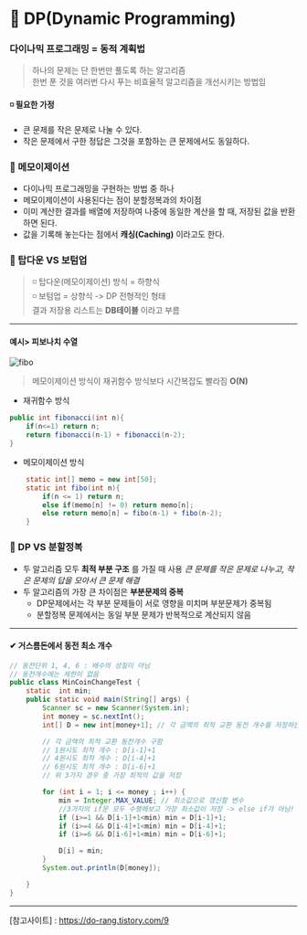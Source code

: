# 🧾 DP(Dynamic Programming)   
### 다이나믹 프로그래밍 = 동적 계획법   
> 하나의 문제는 단 한번만 풀도록 하는 알고리즘     
> 한번 푼 것을 여러번 다시 푸는 비효율적 알고리즘을 개선시키는 방법임     

#### ◽ 필요한 가정   
- 큰 문제를 작은 문제로 나눌 수 있다.
- 작은 문제에서 구한 정답은 그것을 포함하는 큰 문제에서도 동일하다.   

### 📌 메모이제이션   
- 다이나믹 프로그래밍을 구현하는 방법 중 하나   
- 메모이제이션이 사용된다는 점이 분할정복과의 차이점    
- 이미 계산한 결과를 배열에 저장하여 나중에 동일한 계산을 할 때, 저장된 값을 반환하면 된다.     
- 값을 기록해 놓는다는 점에서 __캐싱(Caching)__ 이라고도 한다.   

### 📌 탑다운 VS 보텀업   
> ◽ 탑다운(메모이제이션) 방식 = 하향식   
> ◽ 보텀업 = 상향식 -> DP 전형적인 형태   
> 결과 저장용 리스트는 __DB테이블__ 이라고 부름   

---   
#### 예시> 피보나치 수열   
![fibo](https://user-images.githubusercontent.com/72757829/103916275-92144400-514f-11eb-80fe-4fdc109b0e8b.PNG)   
> 메모이제이션 방식이 재귀함수 방식보다 시간복잡도 빨라짐 __O(N)__       

- 재귀함수 방식   
```java   
public int fibonacci(int n){
    if(n<=1) return n;
    return fibonacci(n-1) + fibonacci(n-2);
}
```   
- 메모이제이션 방식   
```java   
    static int[] memo = new int[50];
    static int fibo(int n){
        if(n <= 1) return n;
        else if(memo[n] != 0) return memo[n];
        else return memo[n] = fibo(n-1) + fibo(n-2);
    }
```   

### 📌 DP VS 분할정복   
- 두 알고리즘 모두 __최적 부분 구조__ 를 가질 때 사용 
    _큰 문제를 작은 문제로 나누고, 작은 문제의 답을 모아서 큰 문제 해결_   
- 두 알고리즘의 가장 큰 차이점은 __부분문제의 중복__     
    - DP문제에서는 각 부분 문제들이 서로 영향을 미치며 부분문제가 중복됨   
    - 분할정복 문제에서는 동일 부분 문제가 반복적으로 계산되지 않음    
    
---   
#### ✔ 거스름돈에서 동전 최소 개수
```java   
// 동전단위 1, 4, 6 : 배수의 성질이 아님
// 동전개수에는 제한이 없음
public class MinCoinChangeTest {
    static  int min;
    public static void main(String[] args) {
        Scanner sc = new Scanner(System.in);
        int money = sc.nextInt();
        int[] D = new int[money+1]; // 각 금액의 최적 교환 동전 개수를 저장하는 동적테이블

        // 각 금액의 최적 교환 동전개수 구함
        // 1원시도 최적 개수 : D[i-1]+1
        // 4원시도 최적 개수 : D[i-4]+1
        // 6원시도 최적 개수 : D[i-6]+1
        // 위 3가지 경우 중 가장 최적의 값을 저장

        for (int i = 1; i <= money ; i++) {
            min = Integer.MAX_VALUE; // 최소값으로 갱신할 변수
            //3가지의 if문 모두 수행해보고 가장 최소값이 저장 -> else if가 아님!
            if (i>=1 && D[i-1]+1<min) min = D[i-1]+1;
            if (i>=4 && D[i-4]+1<min) min = D[i-4]+1;
            if (i>=6 && D[i-6]+1<min) min = D[i-6]+1;

            D[i] = min;
        }
        System.out.println(D[money]);

    }
}
```   

---   
[참고사이트] : https://do-rang.tistory.com/9   
